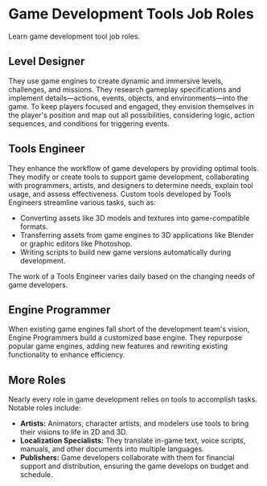 # Game Development Tools Job Roles

Learn game development tool job roles.

## Level Designer

They use game engines to create dynamic and immersive levels, challenges, and missions. They research gameplay
specifications and implement details—actions, events, objects, and environments—into the game. To keep players focused
and engaged, they envision themselves in the player's position and map out all possibilities, considering logic, action
sequences, and conditions for triggering events.

## Tools Engineer

They enhance the workflow of game developers by providing optimal tools. They modify or create tools to support game
development, collaborating with programmers, artists, and designers to determine needs, explain tool usage, and assess
effectiveness.
Custom tools developed by Tools Engineers streamline various tasks, such as:

* Converting assets like 3D models and textures into game-compatible formats.
* Transferring assets from game engines to 3D applications like Blender or graphic editors like Photoshop.
* Writing scripts to build new game versions automatically during development.

The work of a Tools Engineer varies daily based on the changing needs of game developers.

## Engine Programmer

When existing game engines fall short of the development team's vision, Engine Programmers build a customized base
engine. They repurpose popular game engines, adding new features and rewriting existing functionality to enhance
efficiency.

## More Roles

Nearly every role in game development relies on tools to accomplish tasks. Notable roles include:

* **Artists:** Animators, character artists, and modelers use tools to bring their visions to life in 2D and 3D.
* **Localization Specialists:** They translate in-game text, voice scripts, manuals, and other documents into multiple
  languages.
* **Publishers:** Game developers collaborate with them for financial support and distribution, ensuring the game
  develops on budget and schedule.
